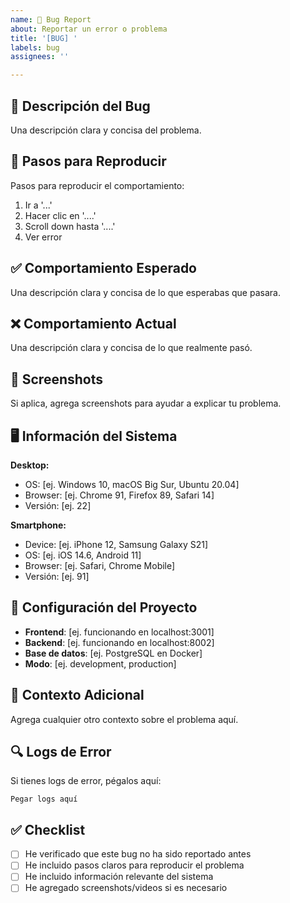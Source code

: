 ```yaml
---
name: 🐛 Bug Report
about: Reportar un error o problema
title: '[BUG] '
labels: bug
assignees: ''

---
```


## 🐛 Descripción del Bug
Una descripción clara y concisa del problema.

## 🔄 Pasos para Reproducir
Pasos para reproducir el comportamiento:
1. Ir a '...'
2. Hacer clic en '....'
3. Scroll down hasta '....'
4. Ver error

## ✅ Comportamiento Esperado
Una descripción clara y concisa de lo que esperabas que pasara.

## ❌ Comportamiento Actual
Una descripción clara y concisa de lo que realmente pasó.

## 📸 Screenshots
Si aplica, agrega screenshots para ayudar a explicar tu problema.

## 🖥️ Información del Sistema
**Desktop:**
 - OS: [ej. Windows 10, macOS Big Sur, Ubuntu 20.04]
 - Browser: [ej. Chrome 91, Firefox 89, Safari 14]
 - Versión: [ej. 22]

**Smartphone:**
 - Device: [ej. iPhone 12, Samsung Galaxy S21]
 - OS: [ej. iOS 14.6, Android 11]
 - Browser: [ej. Safari, Chrome Mobile]
 - Versión: [ej. 91]

## 🔧 Configuración del Proyecto
 - **Frontend**: [ej. funcionando en localhost:3001]
 - **Backend**: [ej. funcionando en localhost:8002]
 - **Base de datos**: [ej. PostgreSQL en Docker]
 - **Modo**: [ej. development, production]

## 📝 Contexto Adicional
Agrega cualquier otro contexto sobre el problema aquí.

## 🔍 Logs de Error
Si tienes logs de error, pégalos aquí:

```
Pegar logs aquí
```

## ✅ Checklist
- [ ] He verificado que este bug no ha sido reportado antes
- [ ] He incluido pasos claros para reproducir el problema
- [ ] He incluido información relevante del sistema
- [ ] He agregado screenshots/videos si es necesario
